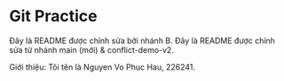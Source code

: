 # Git Practice
Đây là README được chỉnh sửa bởi nhánh B.
Đây là README được chỉnh sửa từ nhánh main (mới) & conflict-demo-v2.

Giới thiệu: Tôi tên là Nguyen Vo Phuc Hau, 226241.
